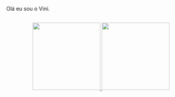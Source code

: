Olá eu sou o Vini.
##
 
<div align="center">
  <a href="https://github.com/vinicyuscr">
  <img height="180em" src="https://github-readme-stats.vercel.app/api?username=vinyciuscr&show_icons=true&theme=onedark&include_all_commits=true&count_private=true"/>
  <img height="180em" src="https://github-readme-stats.vercel.app/api/top-langs/?username=vinyciuscr&layout=compact&langs_count=7&theme=onedark"/>
</div>
  
